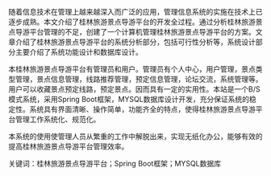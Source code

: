随着信息技术在管理上越来越深入而广泛的应用，管理信息系统的实施在技术上已逐步成熟。本文介绍了桂林旅游景点导游平台的开发全过程。通过分析桂林旅游景点导游平台管理的不足，创建了一个计算机管理桂林旅游景点导游平台的方案。文章介绍了桂林旅游景点导游平台的系统分析部分，包括可行性分析等，系统设计部分主要介绍了系统功能设计和数据库设计。

本桂林旅游景点导游平台有管理员和用户。管理员有个人中心，用户管理，景点类型管理，景点信息管理，线路推荐管理，预定信息管理，论坛交流，系统管理等。用户可以收藏景点预定线路，预定景点。因而具有一定的实用性。本站是一个B/S模式系统，采用Spring Boot框架，MYSQL数据库设计开发，充分保证系统的稳定性。系统具有界面清晰、操作简单，功能齐全的特点，使得桂林旅游景点导游平台管理工作系统化、规范化。

本系统的使用使管理人员从繁重的工作中解脱出来，实现无纸化办公，能够有效的提高桂林旅游景点导游平台管理效率。

关键词：桂林旅游景点导游平台；Spring Boot框架；MYSQL数据库
